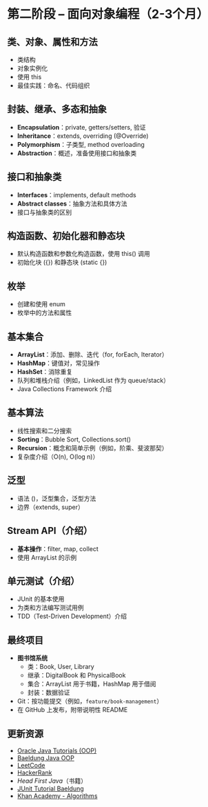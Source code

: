 # 第二阶段 – 面向对象编程（2-3个月）

## 类、对象、属性和方法
- 类结构
- 对象实例化
- 使用 this
- 最佳实践：命名、代码组织

## 封装、继承、多态和抽象
- **Encapsulation**：private, getters/setters, 验证
- **Inheritance**：extends, overriding (@Override)
- **Polymorphism**：子类型, method overloading
- **Abstraction**：概述，准备使用接口和抽象类

## 接口和抽象类
- **Interfaces**：implements, default methods
- **Abstract classes**：抽象方法和具体方法
- 接口与抽象类的区别

## 构造函数、初始化器和静态块
- 默认构造函数和参数化构造函数，使用 this() 调用
- 初始化块 ({}) 和静态块 (static {})

## 枚举
- 创建和使用 enum
- 枚举中的方法和属性

## 基本集合
- **ArrayList**：添加、删除、迭代（for, forEach, Iterator）
- **HashMap**：键值对，常见操作
- **HashSet**：消除重复
- 队列和堆栈介绍（例如，LinkedList 作为 queue/stack）
- Java Collections Framework 介绍

## 基本算法
- 线性搜索和二分搜索
- **Sorting**：Bubble Sort, Collections.sort()
- **Recursion**：概念和简单示例（例如，阶乘、斐波那契）
- 复杂度介绍（O(n), O(log n)）

## 泛型
- 语法 (<T>)，泛型集合，泛型方法
- 边界（extends, super）

## Stream API（介绍）
- **基本操作**：filter, map, collect
- 使用 ArrayList 的示例

## 单元测试（介绍）
- JUnit 的基本使用
- 为类和方法编写测试用例
- TDD（Test-Driven Development）介绍

## 最终项目
- **图书馆系统**
  - 类：Book, User, Library
  - 继承：DigitalBook 和 PhysicalBook
  - 集合：ArrayList 用于书籍，HashMap 用于借阅
  - 封装：数据验证
- Git：按功能提交（例如，`feature/book-management`）
- 在 GitHub 上发布，附带说明性 README

## 更新资源
- [Oracle Java Tutorials (OOP)](https://docs.oracle.com/javase/tutorial/java/concepts/)
- [Baeldung Java OOP](https://www.baeldung.com/java-oop)
- [LeetCode](https://leetcode.com)
- [HackerRank](https://www.hackerrank.com)
- *Head First Java*（书籍）
- [JUnit Tutorial Baeldung](https://www.baeldung.com/junit-5)
- [Khan Academy - Algorithms](https://www.khanacademy.org/computing/computer-science/algorithms)